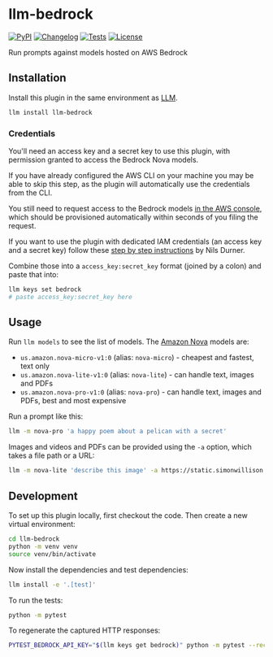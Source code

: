 # llm-bedrock

[![PyPI](https://img.shields.io/pypi/v/llm-bedrock.svg)](https://pypi.org/project/llm-bedrock/)
[![Changelog](https://img.shields.io/github/v/release/simonw/llm-bedrock?include_prereleases&label=changelog)](https://github.com/simonw/llm-bedrock/releases)
[![Tests](https://github.com/simonw/llm-bedrock/actions/workflows/test.yml/badge.svg)](https://github.com/simonw/llm-bedrock/actions/workflows/test.yml)
[![License](https://img.shields.io/badge/license-Apache%202.0-blue.svg)](https://github.com/simonw/llm-bedrock/blob/main/LICENSE)

Run prompts against models hosted on AWS Bedrock

## Installation

Install this plugin in the same environment as [LLM](https://llm.datasette.io/).
```bash
llm install llm-bedrock
```

### Credentials

You'll need an access key and a secret key to use this plugin, with permission granted to access the Bedrock Nova models.

If you have already configured the AWS CLI on your machine you may be able to skip this step, as the plugin will automatically use the credentials from the CLI.

You still need to request access to the Bedrock models [in the AWS console](https://us-west-2.console.aws.amazon.com/bedrock/home?region=us-west-2#/), which should be provisioned automatically within seconds of you filing the request.

If you want to use the plugin with dedicated IAM credentials (an access key and a secret key) follow these [step by step instructions](https://ndurner.github.io/amazon-nova) by Nils Durner.

Combine those into a `access_key:secret_key` format (joined by a colon) and paste that into:

```bash
llm keys set bedrock
# paste access_key:secret_key here
```

## Usage

Run `llm models` to see the list of models. The [Amazon Nova](https://aws.amazon.com/blogs/aws/introducing-amazon-nova-frontier-intelligence-and-industry-leading-price-performance/) models are:

- `us.amazon.nova-micro-v1:0` (alias: `nova-micro`) - cheapest and fastest, text only
- `us.amazon.nova-lite-v1:0` (alias: `nova-lite`) - can handle text, images and PDFs
- `us.amazon.nova-pro-v1:0` (alias: `nova-pro`) - can handle text, images and PDFs, best and most expensive

Run a prompt like this:

```bash
llm -m nova-pro 'a happy poem about a pelican with a secret'
```
Images and videos and PDFs can be provided using the `-a` option, which takes a file path or a URL:

```bash
llm -m nova-lite 'describe this image' -a https://static.simonwillison.net/static/2024/pelicans.jpg
```

## Development

To set up this plugin locally, first checkout the code. Then create a new virtual environment:
```bash
cd llm-bedrock
python -m venv venv
source venv/bin/activate
```
Now install the dependencies and test dependencies:
```bash
llm install -e '.[test]'
```
To run the tests:
```bash
python -m pytest
```
To regenerate the captured HTTP responses:
```bash
PYTEST_BEDROCK_API_KEY="$(llm keys get bedrock)" python -m pytest --record-mode all
```

